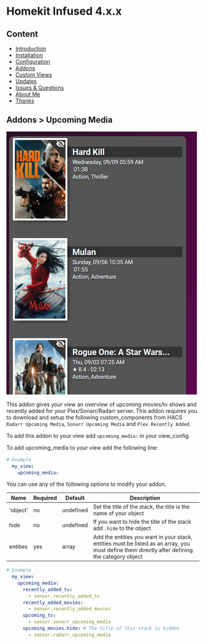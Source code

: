 # Homekit Infused 4.x.x

## Content
- [Introduction](../index.md)
- [Installation](../installation.md)
- [Configuration](../configuration.md)
- [Addons](../addons.md)
- [Custom Views](../custom_views.md)
- [Updates](../updates.md)
- [Issues & Questions](../issues.md)
- [About Me](../about.md)
- [Thanks](../thanks.md)

## Addons > Upcoming Media

![Homekit Infused](../images/upcoming.png)

This addon gives your view an overview of upcoming movies/tv shows and recently added for your Plex/Sonarr/Radarr server.
This addon requires you to download and setup the following custom_components from HACS `Radarr Upcoming Media`, `Sonarr Upcoming Media` and `Plex Recently Added`.

To add this addon to your view add `upcoming_media:` in your view_config.

To add upcoming_media to your view add the following line:

```yaml
# Example
  my_view:
    upcoming_media:
```

You can use any of the following options to modify your addon.

| Name | Required | Default | Description |
|----------------------------------|-------------|----------------------|-----------------------------------------------------------------------------------------------------------------------------------------------------------------------------------|
| 'object' | no | undefined | Set the title of the stack, the title is the name of your object |
| hide | no | undefined | If you want to hide the title of the stack add `.hide` to the object |
| entities | yes | array | Add the entities you want in your stack, entities must be listed as an array, you must define them directly after defining the category object |

```yaml
# Example
  my_view:
    upcoming_media:
      recently_added_tv:
        - sensor.recently_added_tv
      recently_added_movies:
        - sensor.recently_added_movies
      upcoming_tv:
        - sensor.sonarr_upcoming_media
      upcoming_movies.hide: # The title of this stack is hidden
        - sensor.radarr_upcoming_media
```